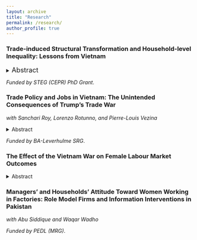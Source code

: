 ```yaml
---
layout: archive
title: "Research"
permalink: /research/
author_profile: true
--- 
```


### Trade-induced Structural Transformation and Household-level Inequality: Lessons from Vietnam 
<details>  
<summary> <span style="font-size:18px;">Abstract</span> </summary>

There is little consensus on whether access to foreign export markets can promote gender equality in developing countries. This paper leverages the US-Vietnam Bilateral Trade Agreement (BTA) that came into force in 2001 as a natural experiment to explore whether the disproportionate expansion of the female-intensive wearing apparel sector can trigger the structural transformation of the female labour force in a way which promotes gender equality at the household level. By using a difference-in-differences strategy and through relying on panel data, I find that women residing in provinces that were more exposed to the BTA were more likely to work in the wearing apparel sector and increased their income relative to their husbands. I then examine whether the improvement in labour market opportunities and relative income of women led to changes in the allocation of resources that could be indicative of higher female intrahousehold bargaining power. I find that household consumption of `female-preferred' goods did not increase in provinces that experienced more exposure to the BTA.

</details>

_Funded by STEG (CEPR) PhD Grant_. 

### Trade Policy and Jobs in Vietnam: The Unintended Consequences of Trump’s Trade War
_with Sanchari Roy, Lorenzo Rotunno, and Pierre-Louis Vezina_
<details>
<summary> Abstract </summary>

We use the US-China trade war as an exogenous shock to export opportunities in Vietnam and examine its effect on Vietnam’s exports and labor markets. We find that Vietnamese exports to the US were around 40 percent higher in 2020 relative to 2017 in sectors hit by US tariffs on Chinese products. This increase is driven by both new export product varieties and increased exports in existing categories. This expansion in export opportunities led to job creation and increased working hours in affected sectors relative to non-affected ones. It also led to an increase in wages, even more so for women workers.

</details>

_Funded by BA-Leverhulme SRG_. 

### The Effect of the Vietnam War on Female Labour Market Outcomes
<details>
<summary> Abstract </summary>
War-induced demographic shocks have been shown to increase female labour force participation (FLFP). However, existing evidence predominantly stems from developed nations which may not fully capture the dynamics in developing contexts due to differing levels of economic development and institutional frameworks. To explore the effect of conflict on female labour market outcomes in developing countries, this paper examines the impact of the Vietnam War on women's labour market outcomes 14 to 43 years after its conclusion. To this end, I match comprehensive historical data on ordnance deployed by the United States in Vietnam to microdata and leverage an OLS and difference-in-differences empirical strategy. Going from the 1st to 3rd quantile in exposure to ordnance increases the probability of Southern women working by 6 percentage points. I also find that this effect is persistent until present day. On the other hand, I find no effect of exposure to ordnance on the probability of working for Northern women, and all men throughout Vietnam. I further explore whether an increase in FLFP was driven by higher demand for female labour due to a shortage in male workers. Using the Vietnam Enterprise Survey, I conclude that female labour supply increased without concomitant increase in demand as firm located in Southern provinces which experienced higher exposure in ordnance did not exhibit a lower ratio of male to female workers. Instead, I find that women started their own businesses given the low demand in female labour. Going from the 1st to the 3rd quantile in exposure to ordnance increases the share of female-founded firms by 4.68 percentage points in 2016.
</details>

### Managers’ and Households’ Attitude Toward Women Working in Factories: Role Model Firms and Information Interventions in Pakistan
_with Abu Siddique and Waqar Wadho_

_Funded by PEDL (MRG)_.
